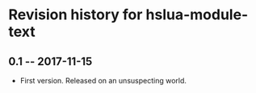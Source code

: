 # Revision history for hslua-module-text

## 0.1  -- 2017-11-15

* First version. Released on an unsuspecting world.
